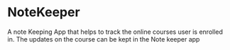 # NoteKeeper
A note Keeping App that helps to track the online courses user is enrolled in. The updates on the course can be kept in the Note keeper app
